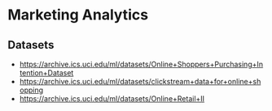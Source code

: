 # Marketing Analytics

## Datasets

* https://archive.ics.uci.edu/ml/datasets/Online+Shoppers+Purchasing+Intention+Dataset
* https://archive.ics.uci.edu/ml/datasets/clickstream+data+for+online+shopping
* https://archive.ics.uci.edu/ml/datasets/Online+Retail+II
